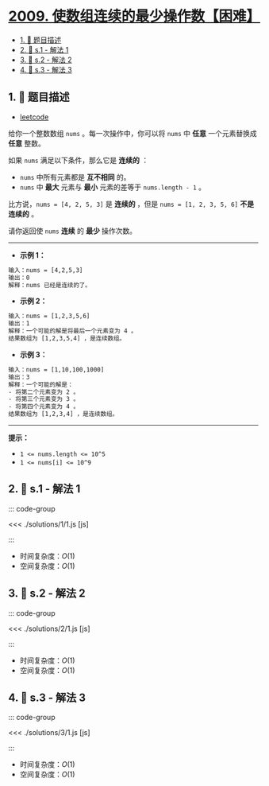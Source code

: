 # [2009. 使数组连续的最少操作数【困难】](https://github.com/tnotesjs/TNotes.leetcode/tree/main/notes/2009.%20%E4%BD%BF%E6%95%B0%E7%BB%84%E8%BF%9E%E7%BB%AD%E7%9A%84%E6%9C%80%E5%B0%91%E6%93%8D%E4%BD%9C%E6%95%B0%E3%80%90%E5%9B%B0%E9%9A%BE%E3%80%91)

<!-- region:toc -->

- [1. 📝 题目描述](#1--题目描述)
- [2. 🎯 s.1 - 解法 1](#2--s1---解法-1)
- [3. 🎯 s.2 - 解法 2](#3--s2---解法-2)
- [4. 🎯 s.3 - 解法 3](#4--s3---解法-3)

<!-- endregion:toc -->

## 1. 📝 题目描述

- [leetcode](https://leetcode.cn/problems/minimum-number-of-operations-to-make-array-continuous/)

给你一个整数数组 `nums` 。每一次操作中，你可以将 `nums` 中 **任意** 一个元素替换成 **任意** 整数。

如果 `nums` 满足以下条件，那么它是 **连续的** ：

- `nums` 中所有元素都是 **互不相同** 的。
- `nums` 中 **最大** 元素与 **最小** 元素的差等于 `nums.length - 1` 。

比方说，`nums = [4, 2, 5, 3]` 是 **连续的** ，但是 `nums = [1, 2, 3, 5, 6]` **不是连续的** 。

请你返回使 `nums` **连续** 的 **最少** 操作次数。

---

- **示例 1：**

```txt
输入：nums = [4,2,5,3]
输出：0
解释：nums 已经是连续的了。
```

- **示例 2：**

```txt
输入：nums = [1,2,3,5,6]
输出：1
解释：一个可能的解是将最后一个元素变为 4 。
结果数组为 [1,2,3,5,4] ，是连续数组。
```

- **示例 3：**

```txt
输入：nums = [1,10,100,1000]
输出：3
解释：一个可能的解是：
- 将第二个元素变为 2 。
- 将第三个元素变为 3 。
- 将第四个元素变为 4 。
结果数组为 [1,2,3,4] ，是连续数组。
```

---

**提示：**

- `1 <= nums.length <= 10^5`
- `1 <= nums[i] <= 10^9`

## 2. 🎯 s.1 - 解法 1

::: code-group

<<< ./solutions/1/1.js [js]

:::

- 时间复杂度：$O(1)$
- 空间复杂度：$O(1)$

## 3. 🎯 s.2 - 解法 2

::: code-group

<<< ./solutions/2/1.js [js]

:::

- 时间复杂度：$O(1)$
- 空间复杂度：$O(1)$

## 4. 🎯 s.3 - 解法 3

::: code-group

<<< ./solutions/3/1.js [js]

:::

- 时间复杂度：$O(1)$
- 空间复杂度：$O(1)$
